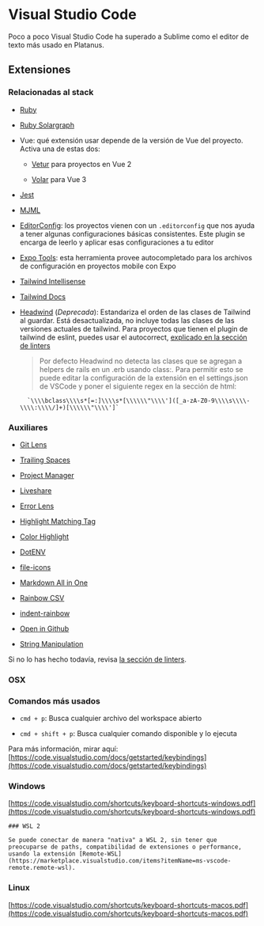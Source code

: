 # Visual Studio Code

Poco a poco Visual Studio Code ha superado a Sublime como el editor de texto más usado en Platanus.

## Extensiones

### Relacionadas al stack

* [Ruby](https://marketplace.visualstudio.com/items?itemName=rebornix.Ruby)

* [Ruby Solargraph](https://marketplace.visualstudio.com/items?itemName=castwide.solargraph)

* Vue: qué extensión usar depende de la versión de Vue del proyecto. Activa una de estas dos:

    * [Vetur](https://marketplace.visualstudio.com/items?itemName=octref.vetur) para proyectos en Vue 2

    * [Volar](https://marketplace.visualstudio.com/items?itemName=vue.volar) para Vue 3

* [Jest](https://marketplace.visualstudio.com/items?itemName=Orta.vscode-jest)

* [MJML](https://marketplace.visualstudio.com/items?itemName=attilabuti.vscode-mjml)

* [EditorConfig](https://marketplace.visualstudio.com/items?itemName=EditorConfig.EditorConfig): los proyectos vienen con un `.editorconfig` que nos ayuda a tener algunas configuraciones básicas consistentes. Este plugin se encarga de leerlo y aplicar esas configuraciones a tu editor

* [Expo Tools](https://marketplace.visualstudio.com/items?itemName=byCedric.vscode-expo): esta herramienta provee autocompletado para los archivos de configuración en proyectos mobile con Expo 

* [Tailwind Intellisense](https://marketplace.visualstudio.com/items?itemName=bradlc.vscode-tailwindcss)

* [Tailwind Docs](https://marketplace.visualstudio.com/items?itemName=austenc.tailwind-docs)

* [Headwind](https://marketplace.visualstudio.com/items?itemName=heybourn.headwind) (*Deprecada*): Estandariza el orden de las clases de Tailwind al guardar. Está desactualizada, no incluye todas las clases de las versiones actuales de tailwind. Para proyectos que tienen el plugin de tailwind de eslint, puedes usar el autocorrect, [explicado en la sección de linters](https://www.notion.so/linters.md#vscode)

    > Por defecto Headwind no detecta las clases que se agregan a helpers de rails en un .erb usando class:. Para permitir esto se puede editar la configuración de la extensión en el settings.json de VSCode y poner el siguiente regex en la sección de html:

        `\\\\bclass\\\\s*[=:]\\\\s*[\\\\\\"\\\\']([_a-zA-Z0-9\\\\s\\\\-\\\\:\\\\/]+)[\\\\\\"\\\\']`

### Auxiliares

* [Git Lens](https://marketplace.visualstudio.com/items?itemName=eamodio.gitlens)

* [Trailing Spaces](https://marketplace.visualstudio.com/items?itemName=shardulm94.trailing-spaces)

* [Project Manager](https://marketplace.visualstudio.com/items?itemName=alefragnani.project-manager)

* [Liveshare](https://marketplace.visualstudio.com/items?itemName=MS-vsliveshare.vsliveshare-pack)

* [Error Lens](https://marketplace.visualstudio.com/items?itemName=usernamehw.errorlens)

* [Highlight Matching Tag](https://marketplace.visualstudio.com/items?itemName=vincaslt.highlight-matching-tag)

* [Color Highlight](https://marketplace.visualstudio.com/items?itemName=naumovs.color-highlight)

* [DotENV](https://marketplace.visualstudio.com/items?itemName=mikestead.dotenv)

* [file-icons](https://marketplace.visualstudio.com/items?itemName=file-icons.file-icons)

* [Markdown All in One](https://marketplace.visualstudio.com/items?itemName=yzhang.markdown-all-in-one)

* [Rainbow CSV](https://marketplace.visualstudio.com/items?itemName=mechatroner.rainbow-csv)

* [indent-rainbow](https://marketplace.visualstudio.com/items?itemName=oderwat.indent-rainbow)

* [Open in Github](https://marketplace.visualstudio.com/items?itemName=sysoev.vscode-open-in-github)

* [String Manipulation](https://marketplace.visualstudio.com/items?itemName=marclipovsky.string-manipulation)

Si no lo has hecho todavía, revisa [la sección de linters](https://www.notion.so/linters.md).

### OSX

### Comandos más usados

* `cmd + p`: Busca cualquier archivo del workspace abierto

* `cmd + shift + p`: Busca cualquier comando disponible y lo ejecuta

Para más información, mirar aquí: [https://code.visualstudio.com/docs/getstarted/keybindings](https://code.visualstudio.com/docs/getstarted/keybindings)

### Windows

[https://code.visualstudio.com/shortcuts/keyboard-shortcuts-windows.pdf](https://code.visualstudio.com/shortcuts/keyboard-shortcuts-windows.pdf)

    ### WSL 2

    Se puede conectar de manera "nativa" a WSL 2, sin tener que preocuparse de paths, compatibilidad de extensiones o performance, usando la extensión [Remote-WSL](https://marketplace.visualstudio.com/items?itemName=ms-vscode-remote.remote-wsl).

### Linux

[https://code.visualstudio.com/shortcuts/keyboard-shortcuts-macos.pdf](https://code.visualstudio.com/shortcuts/keyboard-shortcuts-macos.pdf)


